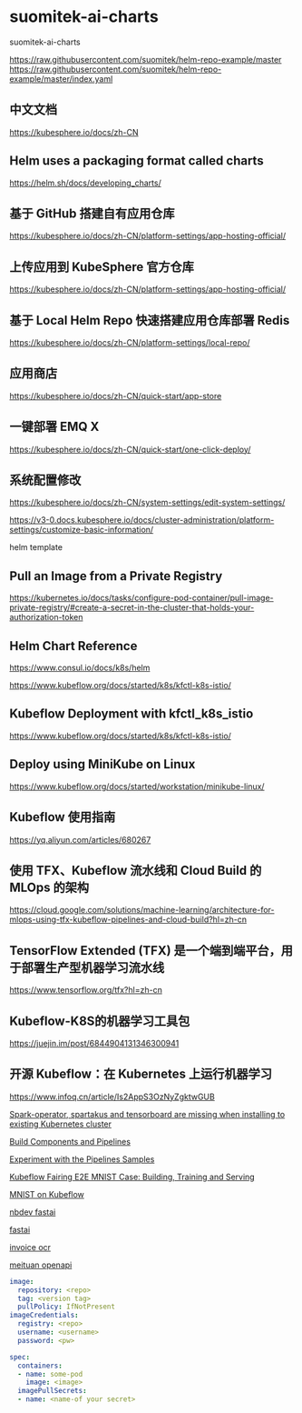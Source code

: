 # suomitek-ai-charts
suomitek-ai-charts

https://raw.githubusercontent.com/suomitek/helm-repo-example/master
https://raw.githubusercontent.com/suomitek/helm-repo-example/master/index.yaml

## 中文文档 
https://kubesphere.io/docs/zh-CN

## Helm uses a packaging format called charts
https://helm.sh/docs/developing_charts/

## 基于 GitHub 搭建自有应用仓库
https://kubesphere.io/docs/zh-CN/platform-settings/app-hosting-official/

## 上传应用到 KubeSphere 官方仓库
https://kubesphere.io/docs/zh-CN/platform-settings/app-hosting-official/

## 基于 Local Helm Repo 快速搭建应用仓库部署 Redis
https://kubesphere.io/docs/zh-CN/platform-settings/local-repo/

## 应用商店
https://kubesphere.io/docs/zh-CN/quick-start/app-store

## 一键部署 EMQ X
https://kubesphere.io/docs/zh-CN/quick-start/one-click-deploy/

## 系统配置修改
https://kubesphere.io/docs/zh-CN/system-settings/edit-system-settings/

https://v3-0.docs.kubesphere.io/docs/cluster-administration/platform-settings/customize-basic-information/

helm template


## Pull an Image from a Private Registry
https://kubernetes.io/docs/tasks/configure-pod-container/pull-image-private-registry/#create-a-secret-in-the-cluster-that-holds-your-authorization-token

## Helm Chart Reference
https://www.consul.io/docs/k8s/helm

https://www.kubeflow.org/docs/started/k8s/kfctl-k8s-istio/

## Kubeflow Deployment with kfctl_k8s_istio
https://www.kubeflow.org/docs/started/k8s/kfctl-k8s-istio/

## Deploy using MiniKube on Linux
https://www.kubeflow.org/docs/started/workstation/minikube-linux/

## Kubeflow 使用指南
https://yq.aliyun.com/articles/680267

## 使用 TFX、Kubeflow 流水线和 Cloud Build 的 MLOps 的架构
https://cloud.google.com/solutions/machine-learning/architecture-for-mlops-using-tfx-kubeflow-pipelines-and-cloud-build?hl=zh-cn

## TensorFlow Extended (TFX) 是一个端到端平台，用于部署生产型机器学习流水线
https://www.tensorflow.org/tfx?hl=zh-cn

## Kubeflow-K8S的机器学习工具包
https://juejin.im/post/6844904131346300941

## 开源 Kubeflow：在 Kubernetes 上运行机器学习
https://www.infoq.cn/article/Is2AppS3OzNyZgktwGUB

[Spark-operator, spartakus and tensorboard are missing when installing to existing Kubernetes cluster](https://github.com/kubeflow/kubeflow/issues/5246)

[Build Components and Pipelines](https://www.kubeflow.org/docs/pipelines/sdk/build-component/#compile-the-pipeline)

[Experiment with the Pipelines Samples](https://www.kubeflow.org/docs/pipelines/tutorials/build-pipeline/)

[Kubeflow Fairing E2E MNIST Case: Building, Training and Serving](https://github.com/kubeflow/fairing/tree/master/examples/mnist)

[MNIST on Kubeflow](https://github.com/kubeflow/examples/tree/master/mnist)

[nbdev fastai](https://nbdev.fast.ai/)

[fastai](https://www.fast.ai/)

[invoice ocr](https://github.com/deeplearning2012/invoice)

[meituan openapi](https://developer.meituan.com/openapi)
```yaml
image:
  repository: <repo>
  tag: <version tag>
  pullPolicy: IfNotPresent
imageCredentials:
  registry: <repo>
  username: <username>
  password: <pw>
```

```yaml
spec:
  containers:
  - name: some-pod
    image: <image>
  imagePullSecrets:
  - name: <name-of your secret>
```